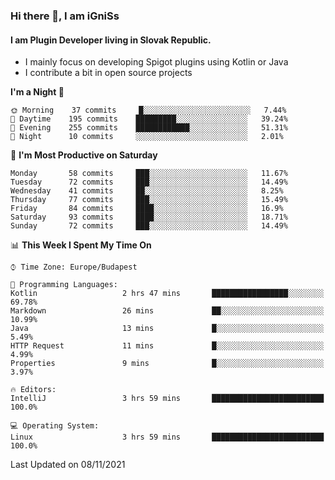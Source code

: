 ### Hi there 👋, I am iGniSs

#### I am Plugin Developer living in Slovak Republic.
- I mainly focus on developing Spigot plugins using Kotlin or Java
- I contribute a bit in open source projects

<!--START_SECTION:waka-->
**I'm a Night 🦉** 

```text
🌞 Morning    37 commits     █░░░░░░░░░░░░░░░░░░░░░░░░   7.44% 
🌆 Daytime    195 commits    █████████░░░░░░░░░░░░░░░░   39.24% 
🌃 Evening    255 commits    ████████████░░░░░░░░░░░░░   51.31% 
🌙 Night      10 commits     ░░░░░░░░░░░░░░░░░░░░░░░░░   2.01%

```
📅 **I'm Most Productive on Saturday** 

```text
Monday       58 commits     ███░░░░░░░░░░░░░░░░░░░░░░   11.67% 
Tuesday      72 commits     ███░░░░░░░░░░░░░░░░░░░░░░   14.49% 
Wednesday    41 commits     ██░░░░░░░░░░░░░░░░░░░░░░░   8.25% 
Thursday     77 commits     ███░░░░░░░░░░░░░░░░░░░░░░   15.49% 
Friday       84 commits     ████░░░░░░░░░░░░░░░░░░░░░   16.9% 
Saturday     93 commits     ████░░░░░░░░░░░░░░░░░░░░░   18.71% 
Sunday       72 commits     ███░░░░░░░░░░░░░░░░░░░░░░   14.49%

```


📊 **This Week I Spent My Time On** 

```text
⌚︎ Time Zone: Europe/Budapest

💬 Programming Languages: 
Kotlin                   2 hrs 47 mins       █████████████████░░░░░░░░   69.78% 
Markdown                 26 mins             ██░░░░░░░░░░░░░░░░░░░░░░░   10.99% 
Java                     13 mins             █░░░░░░░░░░░░░░░░░░░░░░░░   5.49% 
HTTP Request             11 mins             █░░░░░░░░░░░░░░░░░░░░░░░░   4.99% 
Properties               9 mins              █░░░░░░░░░░░░░░░░░░░░░░░░   3.97%

🔥 Editors: 
IntelliJ                 3 hrs 59 mins       █████████████████████████   100.0%

💻 Operating System: 
Linux                    3 hrs 59 mins       █████████████████████████   100.0%

```


 Last Updated on 08/11/2021
<!--END_SECTION:waka-->